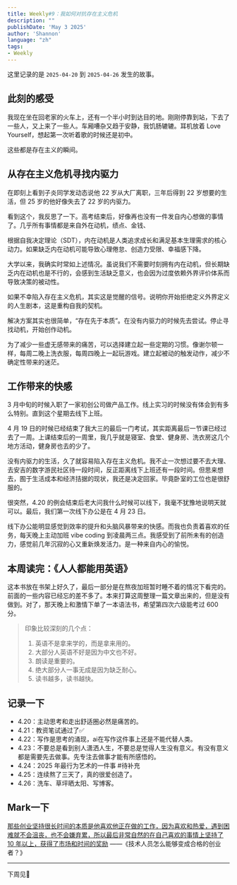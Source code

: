 ```yaml
---
title: Weekly#9：我如何对抗存在主义危机
description: ""
publishDate: 'May 3 2025'
author: 'Shannon'
language: "zh"
tags: 
- Weekly
---
```



这里记录的是 `2025-04-20` 到 `2025-04-26` 发生的故事。

## 此刻的感受

我现在坐在回老家的火车上，还有一个半小时到达目的地。刚刚停靠到站，下去了一些人，又上来了一些人。车厢嘈杂又趋于安静，我饥肠辘辘。耳机放着 Love Yourself，想起第一次听着歌的时候还是初中。

这些都是存在主义的瞬间。

## 从存在主义危机寻找内驱力

在即刻上看到子炎同学发动态说他 22 岁从大厂离职，三年后得到 22 岁想要的生活，但 25 岁的他好像失去了 22 岁的内驱力。

看到这个，我反思了一下。高考结束后，好像再也没有一件发自内心想做的事情了。几乎所有事情都是来自外在动机，绩点、金钱、

根据自我决定理论（SDT），内在动机是人类追求成长和满足基本生理需求的核心动力。如果缺乏内在动机可能导致心理倦怠、创造力受限、幸福感下降。

大学以来，我确实时常如上述情况。虽说我们不需要时刻拥有内在动机，但长期缺乏内在动机也是不行的，会感到生活缺乏意义，也会因为过度依赖外界评价体系而导致决策的被动性。

如果不幸陷入存在主义危机，其实这是觉醒的信号。说明你开始拒绝定义外界定义的人生剧本，这是重构自我的契机。

解决方案其实也很简单，“存在先于本质”。在没有内驱力的时候先去尝试。停止寻找动机，开始创作动机。

为了减少一些虚无感带来的痛苦，可以选择建立起一些定期的习惯。像谢尔顿一样，每周二晚上洗衣服，每周四晚上一起玩游戏。建立起被动的触发动作，减少不确定性带来的迷茫。

## 工作带来的快感

3 月中旬的时候入职了一家初创公司做产品工作。线上实习的时候没有体会到有多么特别。直到这个星期去线下上班。

4 月 19 日的时候已经结束了我大三的最后一门考试，其实距离最后一节课已经过去了一周。上课结束后的一周里，我几乎就是寝室、食堂、健身房、洗衣房这几个地方活动，健身房也去的少了。

没有内驱力的生活，久了就容易陷入存在主义危机。我不止一次想过要不去大理、去安吉的数字游民社区待一段时间，反正距离线下上班还有一段时间。但思来想去，囿于生活成本和经济拮据的现状，我还是决定回家。毕竟卧室的工位也是很舒服的。

很突然，4.20 的例会结束后老大问我什么时候可以线下，我毫不犹豫地说明天就可以。最后，我们第一次线下办公是在 4 月 23 日。

线下办公能明显感觉到效率的提升和头脑风暴带来的快感。而我也负责着喜欢的任务，每天晚上主动加班 vibe coding 到凌晨两三点。我感受到了前所未有的创造力，感觉前几年沉寂的心又重新焕发活力。是一种来自内心的愉悦。

## 本周读完：《人人都能用英语》

这本书放在书架上好久了，最后一部分是在熬夜加班暂时睡不着的情况下看完的。前面的一些内容已经忘的差不多了。本来打算这周整理一篇文章出来的，但是没有做到。对了，那天晚上和激情下单了一本语法书，希望第四次六级能考过 600 分。

> 印象比较深刻的几个点：
> 1. 英语不是拿来学的，而是拿来用的。
> 2. 大部分人英语不好是因为中文也不好。
> 3. 朗读是重要的。
> 4. 绝大部分人一事无成是因为缺乏耐心。
> 5. 读书越多，读书越快。

## 记录一下

- 4.20：主动思考和走出舒适圈必然是痛苦的。
- 4.21：教资笔试通过了✅
- 4.22：写作是思考的涌现，ai在写作这件事上还是不能代替人类。
- 4.23：不要总是看到别人潇洒人生，不要总是觉得人生没有意义。有没有意义都是需要先去做事。先专注去做事才能有所感悟的。
- 4.24：2025 年最行为艺术的一件事 #待补充
- 4.25：连续熬了三天了，真的很爱创造了。
- 4.26：洗车、草坪晒太阳、写博客。

## Mark一下

[那些创业坚持很长时间的本质是他喜欢他正在做的工作，因为喜欢和热爱，遇到困难就不会沮丧，也不会嫌弃累，所以最后非常自然的在自己喜欢的事情上坚持了 10 年以上，获得了市场和时间的奖励](https://manateelazycat.github.io/2025/04/19/developer-to-enterpriser/#:~:text=%E9%82%A3%E4%BA%9B%E5%88%9B%E4%B8%9A%E5%9D%9A%E6%8C%81%E5%BE%88%E9%95%BF%E6%97%B6%E9%97%B4%E7%9A%84%E6%9C%AC%E8%B4%A8%E6%98%AF%E4%BB%96%E5%96%9C%E6%AC%A2%E4%BB%96%E6%AD%A3%E5%9C%A8%E5%81%9A%E7%9A%84%E5%B7%A5%E4%BD%9C%EF%BC%8C%E5%9B%A0%E4%B8%BA%E5%96%9C%E6%AC%A2%E5%92%8C%E7%83%AD%E7%88%B1%EF%BC%8C%E9%81%87%E5%88%B0%E5%9B%B0%E9%9A%BE%E5%B0%B1%E4%B8%8D%E4%BC%9A%E6%B2%AE%E4%B8%A7%EF%BC%8C%E4%B9%9F%E4%B8%8D%E4%BC%9A%E5%AB%8C%E5%BC%83%E7%B4%AF%EF%BC%8C%E6%89%80%E4%BB%A5%E6%9C%80%E5%90%8E%E9%9D%9E%E5%B8%B8%E8%87%AA%E7%84%B6%E7%9A%84%E5%9C%A8%E8%87%AA%E5%B7%B1%E5%96%9C%E6%AC%A2%E7%9A%84%E4%BA%8B%E6%83%85%E4%B8%8A%E5%9D%9A%E6%8C%81%E4%BA%86%2010%20%E5%B9%B4%E4%BB%A5%E4%B8%8A%EF%BC%8C%E8%8E%B7%E5%BE%97%E4%BA%86%E5%B8%82%E5%9C%BA%E5%92%8C%E6%97%B6%E9%97%B4%E7%9A%84%E5%A5%96%E5%8A%B1) ——《技术人员怎么能够变成合格的创业者？》

---
下周见👋